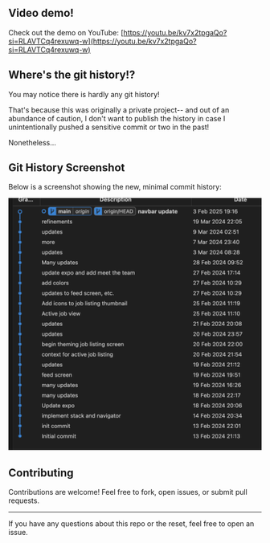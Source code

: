## Video demo!

Check out the demo on YouTube: [https://youtu.be/kv7x2tpgaQo?si=RLAVTCq4rexuwq-w](https://youtu.be/kv7x2tpgaQo?si=RLAVTCq4rexuwq-w)

## Where's the git history!?

You may notice there is hardly any git history!

That's because this was originally a private project-- and out of an abundance of caution, I don't want to publish the history in case I unintentionally pushed a sensitive commit or two in the past!

Nonetheless...

## Git History Screenshot

Below is a screenshot showing the new, minimal commit history:

![Git History](git-history.png)

## Contributing

Contributions are welcome! Feel free to fork, open issues, or submit pull requests.

---

If you have any questions about this repo or the reset, feel free to open an issue.